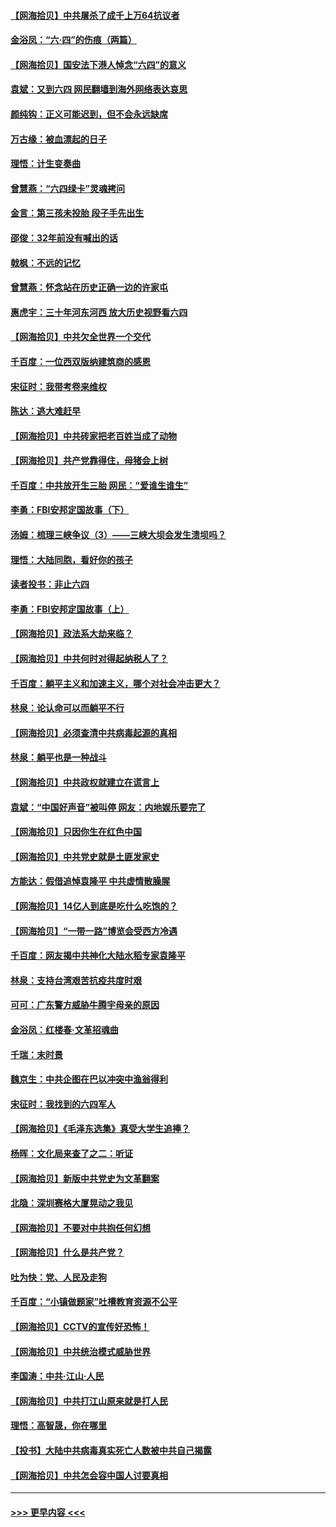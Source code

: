 #### [【网海拾贝】中共屠杀了成千上万64抗议者](../pages/nsc993/n13002713.md?t=06071001) 
#### [金浴凤：“六·四”的伤痕（两篇）](../pages/nsc993/n13001719.md?t=06071001) 
#### [【网海拾贝】国安法下港人悼念“六四”的意义](../pages/nsc993/n13001039.md?t=06071001) 
#### [袁斌：又到六四 网民翻墙到海外网络表达哀思](../pages/nsc993/n13000995.md?t=06071001) 
#### [颜纯钩：正义可能迟到，但不会永远缺席](../pages/nsc993/n13000920.md?t=06071001) 
#### [万古缘：被血漂起的日子](../pages/nsc993/n13000914.md?t=06071001) 
#### [理悟：计生变奏曲](../pages/nsc993/n13000414.md?t=06071001) 
#### [曾慧燕：“六四绿卡”灵魂拷问](../pages/nsc993/n13000277.md?t=06071001) 
#### [金言：第三孩未投胎 段子手先出生](../pages/nsc993/n13000215.md?t=06071001) 
#### [邵俊：32年前没有喊出的话](../pages/nsc993/n13000181.md?t=06071001) 
#### [戟枫：不远的记忆](../pages/nsc993/n13000121.md?t=06071001) 
#### [曾慧燕：怀念站在历史正确一边的许家屯](../pages/nsc993/n13000073.md?t=06071001) 
#### [惠虎宇：三十年河东河西 放大历史视野看六四](../pages/nsc993/n13000018.md?t=06071001) 
#### [【网海拾贝】中共欠全世界一个交代](../pages/nsc993/n12998706.md?t=06071001) 
#### [千百度：一位西双版纳建筑商的感恩](../pages/nsc993/n12998487.md?t=06071001) 
#### [宋征时：我带考卷来维权](../pages/nsc993/n12994088.md?t=06071001) 
#### [陈达：逃大难赶早](../pages/nsc993/n12993569.md?t=06071001) 
#### [【网海拾贝】中共砖家把老百姓当成了动物](../pages/nsc993/n12993483.md?t=06071001) 
#### [【网海拾贝】共产党靠得住，母猪会上树](../pages/nsc993/n12990730.md?t=06071001) 
#### [千百度：中共放开生三胎 网民：“爱谁生谁生”](../pages/nsc993/n12990644.md?t=06071001) 
#### [李勇：FBI安邦定国故事（下）](../pages/nsc993/n12987854.md?t=06071001) 
#### [汤姆：梳理三峡争议（3）——三峡大坝会发生溃坝吗？](../pages/nsc993/n12989806.md?t=06071001) 
#### [理悟：大陆同胞，看好你的孩子](../pages/nsc993/n12989778.md?t=06071001) 
#### [读者投书：非止六四](../pages/nsc993/n12989673.md?t=06071001) 
#### [李勇：FBI安邦定国故事（上）](../pages/nsc993/n12987749.md?t=06071001) 
#### [【网海拾贝】政法系大劫来临？](../pages/nsc993/n12987596.md?t=06071001) 
#### [【网海拾贝】中共何时对得起纳税人了？](../pages/nsc993/n12985578.md?t=06071001) 
#### [千百度：躺平主义和加速主义，哪个对社会冲击更大？](../pages/nsc993/n12985512.md?t=06071001) 
#### [林泉：论认命可以而躺平不行](../pages/nsc993/n12985505.md?t=06071001) 
#### [【网海拾贝】必须查清中共病毒起源的真相](../pages/nsc993/n12984276.md?t=06071001) 
#### [林泉：躺平也是一种战斗](../pages/nsc993/n12984194.md?t=06071001) 
#### [【网海拾贝】中共政权就建立在谎言上](../pages/nsc993/n12981880.md?t=06071001) 
#### [袁斌：“中国好声音”被叫停 网友：内地娱乐要完了](../pages/nsc993/n12981826.md?t=06071001) 
#### [【网海拾贝】只因你生在红色中国](../pages/nsc993/n12979096.md?t=06071001) 
#### [【网海拾贝】中共党史就是土匪发家史](../pages/nsc993/n12976478.md?t=06071001) 
#### [方能达：假借追悼袁隆平 中共虚情散臊腥](../pages/nsc993/n12976396.md?t=06071001) 
#### [【网海拾贝】14亿人到底是吃什么吃饱的？](../pages/nsc993/n12974125.md?t=06071001) 
#### [【网海拾贝】“一带一路”博览会受西方冷遇](../pages/nsc993/n12971787.md?t=06071001) 
#### [千百度：网友揭中共神化大陆水稻专家袁隆平](../pages/nsc993/n12971733.md?t=06071001) 
#### [林泉：支持台湾艰苦抗疫共度时艰](../pages/nsc993/n12971350.md?t=06071001) 
#### [可可：广东警方威胁牛腾宇母亲的原因](../pages/nsc993/n12971100.md?t=06071001) 
#### [金浴凤：红楼春·文革招魂曲](../pages/nsc993/n12970354.md?t=06071001) 
#### [千瑞：末时景](../pages/nsc993/n12970337.md?t=06071001) 
#### [魏京生：中共企图在巴以冲突中渔翁得利](../pages/nsc993/n12970286.md?t=06071001) 
#### [宋征时：我找到的六四军人](../pages/nsc993/n12970213.md?t=06071001) 
#### [【网海拾贝】《毛泽东选集》真受大学生追捧？](../pages/nsc993/n12968779.md?t=06071001) 
#### [杨晖：文化局来查了之二：听证](../pages/nsc993/n12966528.md?t=06071001) 
#### [【网海拾贝】新版中共党史为文革翻案](../pages/nsc993/n12967526.md?t=06071001) 
#### [北隐：深圳赛格大厦晃动之我见](../pages/nsc993/n12967393.md?t=06071001) 
#### [【网海拾贝】不要对中共抱任何幻想](../pages/nsc993/n12965222.md?t=06071001) 
#### [【网海拾贝】什么是共产党？](../pages/nsc993/n12962781.md?t=06071001) 
#### [吐为快：党、人民及走狗](../pages/nsc993/n12962747.md?t=06071001) 
#### [千百度：“小镇做题家”吐槽教育资源不公平](../pages/nsc993/n12962705.md?t=06071001) 
#### [【网海拾贝】CCTV的宣传好恐怖！](../pages/nsc993/n12959984.md?t=06071001) 
#### [【网海拾贝】中共统治模式威胁世界](../pages/nsc993/n12957622.md?t=06071001) 
#### [李国涛：中共‧江山‧人民](../pages/nsc993/n12957502.md?t=06071001) 
#### [【网海拾贝】中共打江山原来就是打人民](../pages/nsc993/n12954345.md?t=06071001) 
#### [理悟：高智晟，你在哪里](../pages/nsc993/n12953115.md?t=06071001) 
#### [【投书】大陆中共病毒真实死亡人数被中共自己揭露](../pages/nsc993/n12953050.md?t=06071001) 
#### [【网海拾贝】中共怎会容中国人讨要真相](../pages/nsc993/n12952161.md?t=06071001) 

----
#### [ >>> 更早内容 <<< ](../indexes/nsc993-earlier.md)
